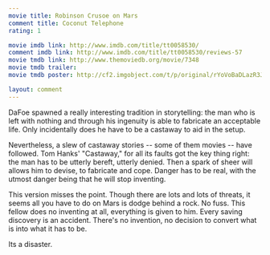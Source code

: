 ```yaml
---
movie title: Robinson Crusoe on Mars
comment title: Coconut Telephone
rating: 1

movie imdb link: http://www.imdb.com/title/tt0058530/
comment imdb link: http://www.imdb.com/title/tt0058530/reviews-57
movie tmdb link: http://www.themoviedb.org/movie/7348
movie tmdb trailer: 
movie tmdb poster: http://cf2.imgobject.com/t/p/original/rYoVoBaDLazR3JO1tbu7IjAId0r.jpg

layout: comment
---
```


DaFoe spawned a really interesting tradition in storytelling: the man who is left with nothing and through his ingenuity is able to fabricate an acceptable life. Only incidentally does he have to be a castaway to aid in the setup.

Nevertheless, a slew of castaway stories -- some of them movies -- have followed. Tom Hanks' "Castaway," for all its faults got the key thing right: the man has to be utterly bereft, utterly denied. Then a spark of sheer will allows him to devise, to fabricate and cope. Danger has to be real, with the utmost danger being that he will stop inventing.

This version misses the point. Though there are lots and lots of threats, it seems all you have to do on Mars is dodge behind a rock. No fuss. This fellow does no inventing at all, everything is given to him. Every saving discovery is an accident. There's no invention, no decision to convert what is into what it has to be.

Its a disaster.